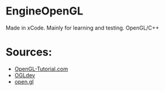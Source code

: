 # EngineOpenGL
Made in xCode. Mainly for learning and testing. OpenGL/C++

# Sources:
- [OpenGL-Tutorial.com](http://www.opengl-tutorial.org/)
- [OGLdev](http://ogldev.atspace.co.uk/)
- [open.gl](https://open.gl/)
